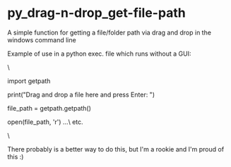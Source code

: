 # py_drag-n-drop_get-file-path

A simple function for getting a file/folder path via drag and drop in the windows command line

Example of use in a python exec. file which runs without a GUI:

\\

import getpath

print("Drag and drop a file here and press Enter: ")

file_path = getpath.getpath()

open(file_path, 'r') \...\ etc.

\\

There probably is a better way to do this, but I'm a rookie and I'm proud of this :)
